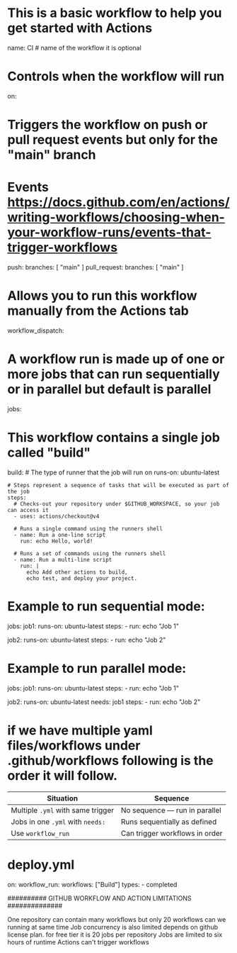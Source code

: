 # This is a basic workflow to help you get started with Actions

name: CI # name of the workflow it is optional

# Controls when the workflow will run
on:
  # Triggers the workflow on push or pull request events but only for the "main" branch
  # Events https://docs.github.com/en/actions/writing-workflows/choosing-when-your-workflow-runs/events-that-trigger-workflows
  push:
    branches: [ "main" ]
  pull_request:
    branches: [ "main" ]

  # Allows you to run this workflow manually from the Actions tab
  workflow_dispatch:

# A workflow run is made up of one or more jobs that can run sequentially or in parallel but default is parallel 
jobs:
  # This workflow contains a single job called "build"
  build:
    # The type of runner that the job will run on
    runs-on: ubuntu-latest

    # Steps represent a sequence of tasks that will be executed as part of the job
    steps:
      # Checks-out your repository under $GITHUB_WORKSPACE, so your job can access it
      - uses: actions/checkout@v4

      # Runs a single command using the runners shell
      - name: Run a one-line script
        run: echo Hello, world!

      # Runs a set of commands using the runners shell
      - name: Run a multi-line script
        run: |
          echo Add other actions to build,
          echo test, and deploy your project.

# Example to run sequential mode:
jobs:
  job1:
    runs-on: ubuntu-latest
    steps:
      - run: echo "Job 1"

  job2:
    runs-on: ubuntu-latest
    steps:
      - run: echo "Job 2"

# Example to run parallel mode:

jobs:
  job1:
    runs-on: ubuntu-latest
    steps:
      - run: echo "Job 1"

  job2:
    runs-on: ubuntu-latest
    needs: job1
    steps:
      - run: echo "Job 2"

# if we have multiple yaml files/workflows under .github/workflows following is the order it will follow.

| Situation                         | Sequence                       |
| --------------------------------- | ------------------------------ |
| Multiple `.yml` with same trigger | No sequence — run in parallel  |
| Jobs in one `.yml` with `needs:`  | Runs sequentially as defined   |
| Use `workflow_run`                | Can trigger workflows in order |


# deploy.yml
on:
  workflow_run:
    workflows: ["Build"]
    types:
      - completed


########## GITHUB WORKFLOW AND ACTION LIMITATIONS ##############

One repository can contain many workflows but only 20 workflows can we running at same time
Job concurrency is also limited depends on github license plan. for free tier it is 20 jobs per repository
Jobs are limited to six hours of runtime
Actions can't trigger workflows

